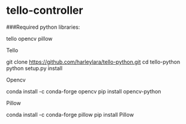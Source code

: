 ﻿# tello-controller

###Required python libraries:

tello
opencv
pillow

Tello

git clone https://github.com/harleylara/tello-python.git
cd tello-python
python setup.py install

Opencv

conda install -c conda-forge opencv
pip install opencv-python

Pillow

conda install -c conda-forge pillow
pip install Pillow
